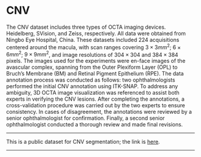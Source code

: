 # CNV
The CNV dataset includes three types of OCTA imaging devices. Heidelberg, SVision, and Zeiss, respectively. All data were obtained from Ningbo Eye Hospital, China. These datasets included 224 acquisitions centered around the macula, with scan ranges covering 
$3 \times 3mm^2$; $6 \times 6mm^2$; $9 \times 9mm^2$, and image resolutions of $304 \times 304$ and $384 \times 384$ pixels. The images used for the experiments were en-face images of the avascular complex, spanning from the Outer Plexiform Layer (OPL) to Bruch’s Membrane (BM) and Retinal Pigment Epithelium (RPE). 
The data annotation process was conducted as follows: two ophthalmologists performed the initial CNV annotation using ITK-SNAP. To address any ambiguity, 3D OCTA image visualization was referenced to assist both experts in verifying the CNV lesions. After completing the annotations, a cross-validation procedure was carried out by the two experts to ensure consistency. In cases of disagreement, the annotations were reviewed by a senior ophthalmologist for confirmation. Finally, a second senior ophthalmologist conducted a thorough review and made final revisions. 







****

This is a public dataset for CNV segmentation; the link is [here](https://zenodo.org/records/13895504). 

****
